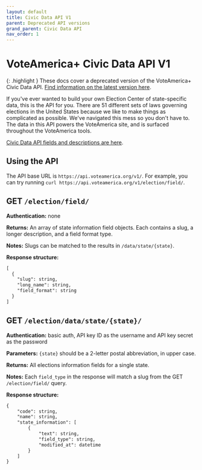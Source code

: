 ```yaml
---
layout: default
title: Civic Data API V1
parent: Deprecated API versions
grand_parent: Civic Data API
nav_order: 1
---
```


# VoteAmerica+ Civic Data API V1

{: .highlight }
These docs cover a deprecated version of the VoteAmerica+ Civic Data API. 
[Find information on the latest version here](/api/).

If you've ever wanted to build your own Election Center of state-specific data, this is the API for you. 
There are 51 different sets of laws governing elections in the United States 
because we like to make things as complicated as possible.  We've navigated this mess so you don't have to.  
The data in this API powers the VoteAmerica site, and is surfaced throughout the VoteAmerica tools.

[Civic Data API fields and descriptions are here](https://www.voteamerica.org/civic-data-api/).

## Using the API

The API base URL is `https://api.voteamerica.org/v1/`. For example, you can try running `curl https://api.voteamerica.org/v1/election/field/`.


## GET `/election/field/`

**Authentication:** none

**Returns:** An array of state information field objects. Each contains a slug, a longer description, and a field format type.

**Notes:** Slugs can be matched to the results in `/data/state/{state}`. 

**Response structure:**

```markdown
[
  {
    "slug": string,
    "long_name": string,
    "field_format": string
  }
]
```


## GET `/election/data/state/{state}/`

**Authentication:** basic auth, API key ID as the username and API key secret as the password

**Parameters:** `{state}` should be a 2-letter postal abbreviation, in upper case.

**Returns:** All elections information fields for a single state.

**Notes:** Each `field_type` in the response will match a slug from the GET `/election/field/` query.

**Response structure:**

```markdown
{
    "code": string,
    "name": string,
    "state_information": [
        {
            "text": string,
            "field_type": string,
            "modified_at": datetime
        }
    ]
}
```

